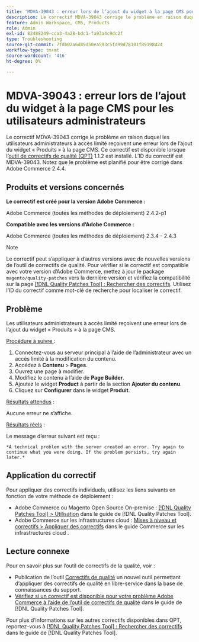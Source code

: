 ```yaml
---
title: 'MDVA-39043 : erreur lors de l’ajout du widget à la page CMS pour les utilisateurs administrateurs'
description: Le correctif MDVA-39043 corrige le problème en raison duquel les utilisateurs administrateurs à accès limité reçoivent une erreur lors de l’ajout du widget « Produits » à la page CMS. Ce correctif est disponible lorsque l’outil [Outil de correctifs de la qualité (QPT)](https://experienceleague.adobe.com/fr/docs/commerce-operations/tools/quality-patches-tool/quality-patches-tool-to-self-serve-quality-patches) 1.1.2 est installé. L’ID du correctif est MDVA-39043. Notez que le problème est planifié pour être corrigé dans Adobe Commerce 2.4.4.
feature: Admin Workspace, CMS, Products
role: Admin
exl-id: 82488249-cca3-4a28-bdc1-fa93a4c9dc2f
type: Troubleshooting
source-git-commit: 7fdb02a6d89d50ea593c5fd99d78101f89198424
workflow-type: tm+mt
source-wordcount: '416'
ht-degree: 0%

---
```


# MDVA-39043 : erreur lors de l’ajout du widget à la page CMS pour les utilisateurs administrateurs

Le correctif MDVA-39043 corrige le problème en raison duquel les utilisateurs administrateurs à accès limité reçoivent une erreur lors de l’ajout du widget « Produits » à la page CMS. Ce correctif est disponible lorsque l’[outil de correctifs de qualité (QPT)](https://experienceleague.adobe.com/fr/docs/commerce-operations/tools/quality-patches-tool/quality-patches-tool-to-self-serve-quality-patches) 1.1.2 est installé. L’ID du correctif est MDVA-39043. Notez que le problème est planifié pour être corrigé dans Adobe Commerce 2.4.4.

## Produits et versions concernés

**Le correctif est créé pour la version Adobe Commerce :**

Adobe Commerce (toutes les méthodes de déploiement) 2.4.2-p1

**Compatible avec les versions d’Adobe Commerce :**

Adobe Commerce (toutes les méthodes de déploiement) 2.3.4 - 2.4.3

>[!NOTE]
>
>Le correctif peut s’appliquer à d’autres versions avec de nouvelles versions de l’outil de correctifs de qualité. Pour vérifier si le correctif est compatible avec votre version d’Adobe Commerce, mettez à jour le package `magento/quality-patches` vers la dernière version et vérifiez la compatibilité sur la page [[!DNL Quality Patches Tool] : Rechercher des correctifs](https://experienceleague.adobe.com/fr/docs/commerce-operations/tools/quality-patches-tool/quality-patches-tool-to-self-serve-quality-patches). Utilisez l’ID du correctif comme mot-clé de recherche pour localiser le correctif.

## Problème

Les utilisateurs administrateurs à accès limité reçoivent une erreur lors de l’ajout du widget « Produits » à la page CMS.

<u>Procédure à suivre </u> :

1. Connectez-vous au serveur principal à l’aide de l’administrateur avec un accès limité à la modification du contenu.
1. Accédez à **Contenu** > **Pages**.
1. Ouvrez une page à modifier.
1. Modifiez le contenu à l’aide de **Page Builder**.
1. Ajoutez le widget **Product** à partir de la section **Ajouter du contenu**.
1. Cliquez sur **Configurer** dans le widget **Produit**.

<u>Résultats attendus</u> :

Aucune erreur ne s’affiche.

<u>Résultats réels</u> :

Le message d’erreur suivant est reçu :

`*A technical problem with the server created an error. Try again to continue what you were doing. If the problem persists, try again later.*`

## Application du correctif

Pour appliquer des correctifs individuels, utilisez les liens suivants en fonction de votre méthode de déploiement :

* Adobe Commerce ou Magento Open Source On-premise : [[!DNL Quality Patches Tool] > Utilisation](/help/tools/quality-patches-tool/usage.md) dans le guide de [!DNL Quality Patches Tool].
* Adobe Commerce sur les infrastructures cloud : [Mises à niveau et correctifs > Appliquer des correctifs](https://experienceleague.adobe.com/docs/commerce-cloud-service/user-guide/develop/upgrade/apply-patches.html?lang=fr) dans le guide Commerce sur les infrastructures cloud .

## Lecture connexe

Pour en savoir plus sur l’outil de correctifs de la qualité, voir :

* Publication de l’outil [Correctifs de qualité](https://experienceleague.adobe.com/fr/docs/commerce-operations/tools/quality-patches-tool/quality-patches-tool-to-self-serve-quality-patches) un nouvel outil permettant d’appliquer des correctifs de qualité en libre-service dans la base de connaissances du support.
* [Vérifiez si un correctif est disponible pour votre problème Adobe Commerce à l’aide de l’outil de correctifs de qualité](/help/tools/quality-patches-tool/patches-available-in-qpt/check-patch-for-magento-issue-with-magento-quality-patches.md) dans le guide de [!DNL Quality Patches Tool].

Pour plus d’informations sur les autres correctifs disponibles dans QPT, reportez-vous à [[!DNL Quality Patches Tool] : Rechercher des correctifs](https://experienceleague.adobe.com/tools/commerce-quality-patches/index.html?lang=fr) dans le guide de [!DNL Quality Patches Tool].
